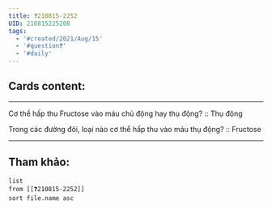 ```yaml
---
title: ❓210815-2252
UID: 210815225208
tags:
  - '#created/2021/Aug/15'
  - '#question❓'
  - '#daily'
---
```


## Cards content:
---

Cơ thể hấp thu Fructose vào máu chủ động hay thụ động? :: Thụ động
<!--SR:!2021-10-09,39,290-->

Trong các đường đôi, loại nào cơ thể hấp thu vào máu thụ động? :: Fructose
<!--SR:!2021-11-08,64,310-->

---


## Tham khảo:
```dataview
list
from [[❓210815-2252]]
sort file.name asc
```